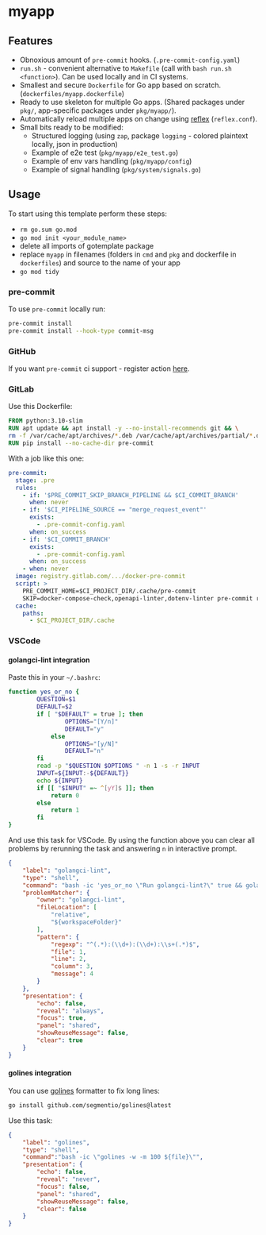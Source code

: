 # myapp

## Features

- Obnoxious amount of `pre-commit` hooks. (`.pre-commit-config.yaml`)
- `run.sh` - convenient alternative to `Makefile` (call with `bash run.sh <function>`). Can be used locally and in CI systems.
- Smallest and secure `Dockerfile` for Go app based on scratch. (`dockerfiles/myapp.dockerfile`)
- Ready to use skeleton for multiple Go apps. (Shared packages under `pkg/`, app-specific packages under `pkg/myapp/`).
- Automatically reload multiple apps on change using [reflex](https://github.com/cespare/reflex) (`reflex.conf`).
- Small bits ready to be modified:
  - Structured logging (using `zap`, package `logging` - colored plaintext locally, json in production)
  - Example of e2e test (`pkg/myapp/e2e_test.go`)
  - Example of env vars handling (`pkg/myapp/config`)
  - Example of signal handling (`pkg/system/signals.go`)

## Usage

To start using this template perform these steps:

- `rm go.sum go.mod`
- `go mod init <your_module_name>`
- delete all imports of gotemplate package
- replace `myapp` in filenames (folders in `cmd` and `pkg` and dockerfile in
`dockerfiles`) and source to the name of your app
- `go mod tidy`

### pre-commit

To use `pre-commit` locally run:

```bash
pre-commit install
pre-commit install --hook-type commit-msg
```

### GitHub

If you want `pre-commit` ci support - register action [here](https://pre-commit.ci/).

### GitLab

Use this Dockerfile:

```dockerfile
FROM python:3.10-slim
RUN apt update && apt install -y --no-install-recommends git && \
rm -f /var/cache/apt/archives/*.deb /var/cache/apt/archives/partial/*.deb /var/cache/apt/*.bin || true
RUN pip install --no-cache-dir pre-commit
```

With a job like this one:

```yaml
pre-commit:
  stage: .pre
  rules:
    - if: '$PRE_COMMIT_SKIP_BRANCH_PIPELINE && $CI_COMMIT_BRANCH'
      when: never
    - if: '$CI_PIPELINE_SOURCE == "merge_request_event"'
      exists:
        - .pre-commit-config.yaml
      when: on_success
    - if: '$CI_COMMIT_BRANCH'
      exists:
        - .pre-commit-config.yaml
      when: on_success
    - when: never
  image: registry.gitlab.com/.../docker-pre-commit
  script: >
    PRE_COMMIT_HOME=$CI_PROJECT_DIR/.cache/pre-commit
    SKIP=docker-compose-check,openapi-linter,dotenv-linter pre-commit run --all-files
  cache:
    paths:
      - $CI_PROJECT_DIR/.cache
```

### VSCode

#### golangci-lint integration

Paste this in your `~/.bashrc`:

```bash
function yes_or_no {
        QUESTION=$1
        DEFAULT=$2
        if [ "$DEFAULT" = true ]; then
                OPTIONS="[Y/n]"
                DEFAULT="y"
            else
                OPTIONS="[y/N]"
                DEFAULT="n"
        fi
        read -p "$QUESTION $OPTIONS " -n 1 -s -r INPUT
        INPUT=${INPUT:-${DEFAULT}}
        echo ${INPUT}
        if [[ "$INPUT" =~ ^[yY]$ ]]; then
            return 0
        else
            return 1
        fi
}
```

And use this task for VSCode. By using the function above you can clear all problems
by rerunning the task and answering `n` in interactive prompt.

```json
{
    "label": "golangci-lint",
    "type": "shell",
    "command": "bash -ic 'yes_or_no \"Run golangci-lint?\" true && golangci-lint run --enable-all || true'",
    "problemMatcher": {
        "owner": "golangci-lint",
        "fileLocation": [
            "relative",
            "${workspaceFolder}"
        ],
        "pattern": {
            "regexp": "^(.*):(\\d+):(\\d+):\\s+(.*)$",
            "file": 1,
            "line": 2,
            "column": 3,
            "message": 4
        }
    },
    "presentation": {
        "echo": false,
        "reveal": "always",
        "focus": true,
        "panel": "shared",
        "showReuseMessage": false,
        "clear": true
    }
}
```

#### golines integration

You can use [golines](https://github.com/segmentio/golines) formatter to fix long lines:

```bash
go install github.com/segmentio/golines@latest
```

Use this task:

```json
{
    "label": "golines",
    "type": "shell",
    "command":"bash -ic \"golines -w -m 100 ${file}\"",
    "presentation": {
        "echo": false,
        "reveal": "never",
        "focus": false,
        "panel": "shared",
        "showReuseMessage": false,
        "clear": false
    }
}
```
